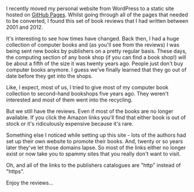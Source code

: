 
I recently moved my personal website from WordPress to a static site hosted
on [GitHub Pages](https://pages.github.com/). Whilst going through all of the
pages that needed to be converted, I found this set of book reviews that I
had written between 2001 and 2012.

It's interesting to see how times have changed. Back then, I had a huge
collection of computer books and (as you'll see from the reviews) I was being
sent new books by publishers on a pretty regular basis. These days, the
computing section of any book shop (if you can find a book shop!) will be
about a fifth of the size it was twenty years ago. People just don't buy
computer books anymore. I guess we've finally learned that they go out of date
before they get into the shops.

Like, I expect, most of us, I tried to give most of my computer book collection
to second-hand bookshops five years ago. They weren't interested and most of
them went into the recycling.

But we still have the reviews. Even if most of the books are no longer
available. If you click the Amazon links you'll find that either book is out
of stock or it's ridiculously expensive because it's rare.

Something else I noticed while setting up this site - lots of the authors had
set up their own website to promote their books. And, twenty or so years later
they've let those domains lapse. So most of the links either no longer exist
or now take you to spammy sites that you really don't want to visit.

Oh, and all of the links to the publishers catalogues are "http" instead of
"https".

Enjoy the reviews...
